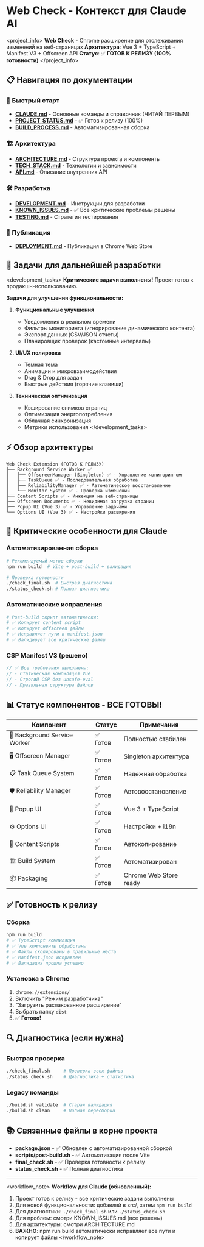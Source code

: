# Web Check - Контекст для Claude AI

<project_info>
**Web Check** - Chrome расширение для отслеживания изменений на веб-страницах
**Архитектура**: Vue 3 + TypeScript + Manifest V3 + Offscreen API
**Статус**: ✅ **ГОТОВ К РЕЛИЗУ (100% готовности)**
</project_info>

## 📋 Навигация по документации

### 🎯 Быстрый старт
- **[CLAUDE.md](CLAUDE.md)** - Основные команды и справочник (ЧИТАЙ ПЕРВЫМ)
- **[PROJECT_STATUS.md](PROJECT_STATUS.md)** - ✅ Готов к релизу (100%)
- **[BUILD_PROCESS.md](BUILD_PROCESS.md)** - Автоматизированная сборка

### 🏗️ Архитектура
- **[ARCHITECTURE.md](ARCHITECTURE.md)** - Структура проекта и компоненты
- **[TECH_STACK.md](TECH_STACK.md)** - Технологии и зависимости
- **[API.md](API.md)** - Описание внутренних API

### 🛠️ Разработка
- **[DEVELOPMENT.md](DEVELOPMENT.md)** - Инструкции для разработки
- **[KNOWN_ISSUES.md](KNOWN_ISSUES.md)** - ✅ Все критические проблемы решены
- **[TESTING.md](TESTING.md)** - Стратегия тестирования

### 🚀 Публикация
- **[DEPLOYMENT.md](DEPLOYMENT.md)** - Публикация в Chrome Web Store

## 🎯 Задачи для дальнейшей разработки

<development_tasks>
**Критические задачи выполнены!** Проект готов к продакшн-использованию.

**Задачи для улучшения функциональности:**
1. **Функциональные улучшения**
   - Уведомления в реальном времени
   - Фильтры мониторинга (игнорирование динамического контента)
   - Экспорт данных (CSV/JSON отчеты)
   - Планировщик проверок (кастомные интервалы)
   
2. **UI/UX полировка**
   - Темная тема
   - Анимации и микровзаимодействия
   - Drag & Drop для задач
   - Быстрые действия (горячие клавиши)
   
3. **Техническая оптимизация**
   - Кэширование снимков страниц
   - Оптимизация энергопотребления
   - Облачная синхронизация
   - Метрики использования
</development_tasks>

## ⚡ Обзор архитектуры

```
Web Check Extension (ГОТОВ К РЕЛИЗУ)
├── Background Service Worker ✅
│   ├── OffscreenManager (Singleton) ✅ - Управление мониторингом
│   ├── TaskQueue ✅ - Последовательная обработка  
│   ├── ReliabilityManager ✅ - Автоматическое восстановление
│   └── Monitor System ✅ - Проверка изменений
├── Content Scripts ✅ - Инжекция на веб-страницы
├── Offscreen Documents ✅ - Невидимая загрузка страниц
├── Popup UI (Vue 3) ✅ - Управление задачами
└── Options UI (Vue 3) ✅ - Настройки расширения
```

## 🚨 Критические особенности для Claude

### Автоматизированная сборка
```bash
# Рекомендуемый метод сборки
npm run build  # Vite + post-build + валидация

# Проверка готовности  
./check_final.sh  # Быстрая диагностика
./status_check.sh # Полная диагностика
```

### Автоматические исправления
```bash
# Post-build скрипт автоматически:
# ✅ Копирует content script
# ✅ Копирует offscreen файлы  
# ✅ Исправляет пути в manifest.json
# ✅ Валидирует все критические файлы
```

### CSP Manifest V3 (решено)
```javascript
// ✅ Все требования выполнены:
// - Статическая компиляция Vue
// - Строгий CSP без unsafe-eval
// - Правильная структура файлов
```

## 📊 Статус компонентов - ВСЕ ГОТОВЫ!

| Компонент | Статус | Примечания |
|-----------|--------|------------|
| 🔧 Background Service Worker | ✅ Готов | Полностью стабилен |
| 🖥️ Offscreen Manager | ✅ Готов | Singleton архитектура |
| 📋 Task Queue System | ✅ Готов | Надежная обработка |
| 🛡️ Reliability Manager | ✅ Готов | Автовосстановление |
| 🎨 Popup UI | ✅ Готов | Vue 3 + TypeScript |
| ⚙️ Options UI | ✅ Готов | Настройки + i18n |
| 📝 Content Scripts | ✅ Готов | Автокопирование |
| 🏗️ Build System | ✅ Готов | Автоматизирован |
| 📦 Packaging | ✅ Готов | Chrome Web Store ready |

## ✅ Готовность к релизу

### Сборка
```bash
npm run build
# ✅ TypeScript компиляция
# ✅ Vue компоненты обработаны
# ✅ Файлы скопированы в правильные места
# ✅ Manifest.json исправлен
# ✅ Валидация прошла успешно
```

### Установка в Chrome
1. `chrome://extensions/`
2. Включить "Режим разработчика"
3. "Загрузить распакованное расширение"
4. Выбрать папку `dist`
5. ✅ **Готово!**

## 🔍 Диагностика (если нужна)

### Быстрая проверка
```bash
./check_final.sh     # Проверка всех файлов
./status_check.sh    # Диагностика + статистика
```

### Legacy команды
```bash
./build.sh validate  # Старая валидация
./build.sh clean     # Полная пересборка
```

## 📚 Связанные файлы в корне проекта

- **package.json** - ✅ Обновлен с автоматизированной сборкой
- **scripts/post-build.sh** - ✅ Автоматизация после Vite
- **final_check.sh** - ✅ Проверка готовности к релизу
- **status_check.sh** - ✅ Полная диагностика

---

<workflow_note>
**Workflow для Claude (обновленный):**
1. Проект готов к релизу - все критические задачи выполнены
2. Для новой функциональности: добавляй в src/, затем `npm run build`
3. Для диагностики: `./check_final.sh` или `./status_check.sh`
4. Для проблем: смотри KNOWN_ISSUES.md (все решены)
5. Для архитектуры: смотри ARCHITECTURE.md
6. **ВАЖНО**: npm run build автоматически исправляет все пути и копирует файлы
</workflow_note>